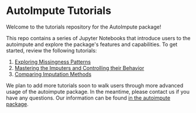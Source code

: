 # AutoImpute Tutorials
Welcome to the tutorials repository for the AutoImpute package!

This repo contains a series of Jupyter Notebooks that introduce users to the autoimpute and explore the package's features and capabilities. To get started, review the following tutorials:  

1. [Exploring Missingness Patterns](https://github.com/kearnz/autoimpute-tutorials/blob/master/tutorials/exploring_missingness.ipynb)  
2. [Mastering the Imputers and Controlling their Behavior](https://github.com/kearnz/autoimpute-tutorials/blob/master/tutorials/imputer_mechanics.ipynb)  
3. [Comparing Imputation Methods](https://github.com/kearnz/autoimpute-tutorials/blob/master/tutorials/comparing_imputation_methods.ipynb)   


We plan to add more tutorials soon to walk users through more advanced usage of the autoimpute package. In the meantime, please contact us if you have any questions. Our information can be found [in the autoimpute package](https://github.com/kearnz/autoimpute/blob/master/AUTHORS.rst).
